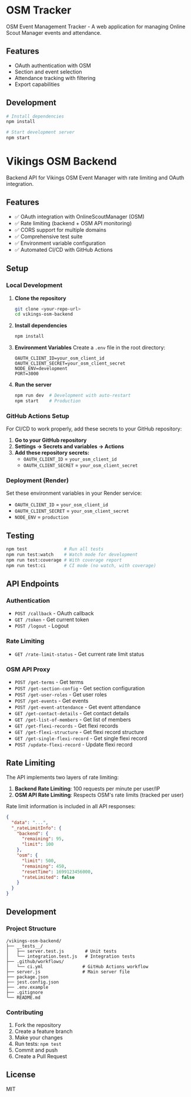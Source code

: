 # OSM Tracker

OSM Event Management Tracker - A web application for managing Online Scout Manager events and attendance.

## Features

- OAuth authentication with OSM
- Section and event selection
- Attendance tracking with filtering
- Export capabilities

## Development

```bash
# Install dependencies
npm install

# Start development server
npm start
```

# Vikings OSM Backend

Backend API for Vikings OSM Event Manager with rate limiting and OAuth integration.

## Features

- ✅ OAuth integration with OnlineScoutManager (OSM)
- ✅ Rate limiting (backend + OSM API monitoring)
- ✅ CORS support for multiple domains
- ✅ Comprehensive test suite
- ✅ Environment variable configuration
- ✅ Automated CI/CD with GitHub Actions

## Setup

### Local Development

1. **Clone the repository**
   ```bash
   git clone <your-repo-url>
   cd vikings-osm-backend
   ```

2. **Install dependencies**
   ```bash
   npm install
   ```

3. **Environment Variables**
   Create a `.env` file in the root directory:
   ```env
   OAUTH_CLIENT_ID=your_osm_client_id
   OAUTH_CLIENT_SECRET=your_osm_client_secret
   NODE_ENV=development
   PORT=3000
   ```

4. **Run the server**
   ```bash
   npm run dev  # Development with auto-restart
   npm start    # Production
   ```

### GitHub Actions Setup

For CI/CD to work properly, add these secrets to your GitHub repository:

1. **Go to your GitHub repository**
2. **Settings → Secrets and variables → Actions**
3. **Add these repository secrets:**
   - `OAUTH_CLIENT_ID` = `your_osm_client_id`
   - `OAUTH_CLIENT_SECRET` = `your_osm_client_secret`

### Deployment (Render)

Set these environment variables in your Render service:
- `OAUTH_CLIENT_ID` = `your_osm_client_id`
- `OAUTH_CLIENT_SECRET` = `your_osm_client_secret`
- `NODE_ENV` = `production`

## Testing

```bash
npm test              # Run all tests
npm run test:watch    # Watch mode for development
npm run test:coverage # With coverage report
npm run test:ci       # CI mode (no watch, with coverage)
```

## API Endpoints

### Authentication
- `POST /callback` - OAuth callback
- `GET /token` - Get current token
- `POST /logout` - Logout

### Rate Limiting
- `GET /rate-limit-status` - Get current rate limit status

### OSM API Proxy
- `POST /get-terms` - Get terms
- `POST /get-section-config` - Get section configuration
- `POST /get-user-roles` - Get user roles
- `POST /get-events` - Get events
- `POST /get-event-attendance` - Get event attendance
- `GET /get-contact-details` - Get contact details
- `GET /get-list-of-members` - Get list of members
- `GET /get-flexi-records` - Get flexi records
- `GET /get-flexi-structure` - Get flexi record structure
- `GET /get-single-flexi-record` - Get single flexi record
- `POST /update-flexi-record` - Update flexi record

## Rate Limiting

The API implements two layers of rate limiting:

1. **Backend Rate Limiting**: 100 requests per minute per user/IP
2. **OSM API Rate Limiting**: Respects OSM's rate limits (tracked per user)

Rate limit information is included in all API responses:

```json
{
  "data": "...",
  "_rateLimitInfo": {
    "backend": {
      "remaining": 95,
      "limit": 100
    },
    "osm": {
      "limit": 500,
      "remaining": 450,
      "resetTime": 1699123456000,
      "rateLimited": false
    }
  }
}
```

## Development

### Project Structure
```
/vikings-osm-backend/
├── __tests__/
│   ├── server.test.js        # Unit tests
│   └── integration.test.js   # Integration tests
├── .github/workflows/
│   └── ci.yml               # GitHub Actions workflow
├── server.js                # Main server file
├── package.json
├── jest.config.json
├── .env.example
├── .gitignore
└── README.md
```

### Contributing

1. Fork the repository
2. Create a feature branch
3. Make your changes
4. Run tests: `npm test`
5. Commit and push
6. Create a Pull Request

## License

MIT